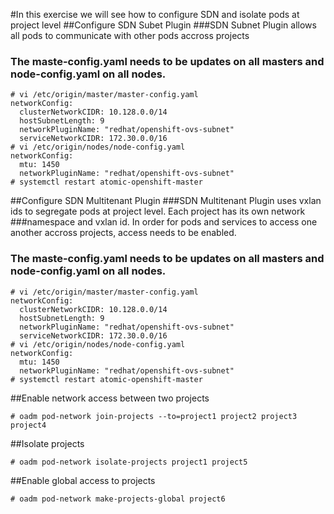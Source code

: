#In this exercise we will see how to configure SDN and isolate pods at project level
##Configure SDN Subet Plugin
###SDN Subnet Plugin allows all pods to communicate with other pods accross projects
### The maste-config.yaml needs to be updates on all masters and node-config.yaml on all nodes.
```
# vi /etc/origin/master/master-config.yaml
networkConfig:
  clusterNetworkCIDR: 10.128.0.0/14 
  hostSubnetLength: 9 
  networkPluginName: "redhat/openshift-ovs-subnet" 
  serviceNetworkCIDR: 172.30.0.0/16  
# vi /etc/origin/nodes/node-config.yaml
networkConfig:
  mtu: 1450 
  networkPluginName: "redhat/openshift-ovs-subnet" 
# systemctl restart atomic-openshift-master
```
##Configure SDN Multitenant Plugin
###SDN Multitenant Plugin uses vxlan ids to segregate pods at project level. Each project has its own network
###namespace and vxlan id. In order for pods and services to access one another accross projects, access needs to be enabled.
### The maste-config.yaml needs to be updates on all masters and node-config.yaml on all nodes.
```
# vi /etc/origin/master/master-config.yaml
networkConfig:
  clusterNetworkCIDR: 10.128.0.0/14 
  hostSubnetLength: 9 
  networkPluginName: "redhat/openshift-ovs-subnet" 
  serviceNetworkCIDR: 172.30.0.0/16  
# vi /etc/origin/nodes/node-config.yaml
networkConfig:
  mtu: 1450 
  networkPluginName: "redhat/openshift-ovs-subnet" 
# systemctl restart atomic-openshift-master
```
##Enable network access between two projects
```
# oadm pod-network join-projects --to=project1 project2 project3 project4
```
##Isolate projects
```
# oadm pod-network isolate-projects project1 project5
```
##Enable global access to projects
```
# oadm pod-network make-projects-global project6
```
